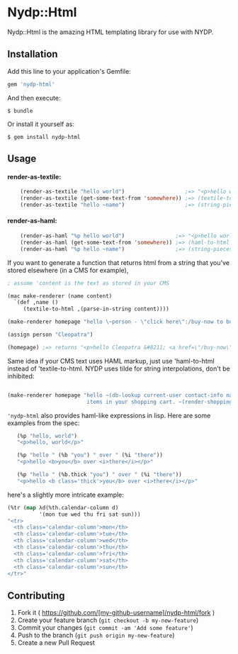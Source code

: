 # Nydp::Html

Nydp::Html is the amazing HTML templating library for use with NYDP.

## Installation

Add this line to your application's Gemfile:

```ruby
gem 'nydp-html'
```

And then execute:

    $ bundle

Or install it yourself as:

    $ gem install nydp-html

## Usage

#### render-as-textile:

```lisp
    (render-as-textile "hello world")                   ;=> "<p>hello world</p>"
    (render-as-textile (get-some-text-from 'somewhere)) ;=> (textile-to-html (get-some-text-from 'somewhere))
    (render-as-textile "hello ~name")                   ;=> (string-pieces "<p>hello" name "<p>")
```

#### render-as-haml:

```lisp
    (render-as-haml "%p hello world")                ;=> "<p>hello world</p>"
    (render-as-haml (get-some-text-from 'somewhere)) ;=> (haml-to-html (get-some-text-from 'somewhere))
    (render-as-haml "%p hello ~name")                ;=> (string-pieces "<p>hello" name "<p>")
```

If you want to generate a function that returns html from a string that you've stored elsewhere (in a CMS for example),

```lisp
; assume 'content is the text as stored in your CMS

(mac make-renderer (name content)
  `(def ,name ()
     (textile-to-html ,(parse-in-string content))))

(make-renderer homepage "hello \~person - \"click here\":/buy-now to buy some stuff *now*")

(assign person "Cleopatra")

(homepage) ;=> returns "<p>hello Cleopatra &#8211; <a href=\"/buy-now\">click here</a> to buy some stuff <strong>now</strong></p>"
```

Same idea if your CMS text uses HAML markup, just use 'haml-to-html instead of 'textile-to-html. NYDP uses tilde for string
interpolations, don't be inhibited:

```lisp

(make-renderer homepage "hello ~(db-lookup current-user contact-info name), you have *~(shopping-cart.size)*
                         items in your shopping cart. ~(render-shopping-cart) %(call-to-action)~(buy-now-button)%")

```

`'nydp-html` also provides haml-like expressions in lisp. Here are some examples from the spec:

```lisp
   (%p "hello, world")
   "<p>hello, world</p>"

   (%p "hello " (%b "you") " over " (%i "there"))
   "<p>hello <b>you</b> over <i>there</i></p>"

   (%p "hello " (%b.thick "you") " over " (%i "there"))
   "<p>hello <b class='thick'>you</b> over <i>there</i></p>"
```

here's a slightly more intricate example:

```lisp
(%tr (map λd(%th.calendar-column d)
          '(mon tue wed thu fri sat sun)))
"<tr>
  <th class='calendar-column'>mon</th>
  <th class='calendar-column'>tue</th>
  <th class='calendar-column'>wed</th>
  <th class='calendar-column'>thu</th>
  <th class='calendar-column'>fri</th>
  <th class='calendar-column'>sat</th>
  <th class='calendar-column'>sun</th>
</tr>"
```

## Contributing

1. Fork it ( https://github.com/[my-github-username]/nydp-html/fork )
2. Create your feature branch (`git checkout -b my-new-feature`)
3. Commit your changes (`git commit -am 'Add some feature'`)
4. Push to the branch (`git push origin my-new-feature`)
5. Create a new Pull Request
